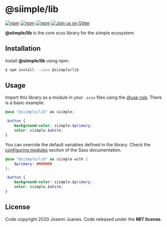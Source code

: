 # @siimple/lib

[![npm](https://img.shields.io/npm/v/@siimple/lib.svg?style=flat-square)](https://www.npmjs.com/package/@siimple/lib)
[![npm](https://img.shields.io/npm/dt/@siimple/lib.svg?style=flat-square)](https://www.npmjs.com/package/@siimple/lib)
[![npm](https://img.shields.io/npm/l/@siimple/lib.svg?style=flat-square)](https://github.com/siimple/siimple)
[![Join us on Gitter](https://img.shields.io/badge/chat-on_gitter-4EB897.svg?style=flat-square)](https://gitter.im/siimple/siimple)

**@siimple/lib**  is the core scss library for the siimple ecosystem.


## Installation

Install **@siimple/lib** using npm:

```bash
$ npm install --save @siimple/lib
```


## Usage

Import this library as a module in your `.scss` files using the [@use rule](https://sass-lang.com/documentation/at-rules/use). There is a basic example:

```scss
@use "@siimple/lib" as siimple;

.button {
    background-color: siimple.$primary;
    color: siimple.$white;
}
```

You can override the default variables defined in the library. Check the [configuring modules](https://sass-lang.com/documentation/at-rules/use#configuring-modules) section of the Sass documentation.

```scss
@use "@siimple/lib" as siimple with (
    $primary: #000000
);

.button {
    background-color: siimple.$primary;
    color: siimple.$white;
}
```


## License

Code copyright 2020 Josemi Juanes. Code released under the **MIT license**.

